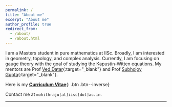```yaml
---
permalink: /
title: "About me"
excerpt: "About me"
author_profile: true
redirect_from: 
  - /about/
  - /about.html
---
```


I am a Masters student in pure mathematics at IISc. Broadly, I am interested in geometry, topology, and complex analysis. Currently, I am focusing on gauge theory with the goal of studying the Kapustin-Witten equations. My mentors are Prof [Ved Datar](https://math.iisc.ac.in/~vvdatar/){:target="_blank"} and Prof [Subhojoy Gupta](https://sites.google.com/view/subhojoy/home){:target="_blank"}.

Here is my [__Curriculum Vitae__](\files\CV_Mohith_Raju_Nagaraju.pdf){: .btn .btn--inverse}

Contact me at `mohithraju[at]iisc[dot]ac.in`.


----------------------------------------------------------------------------------------------------
